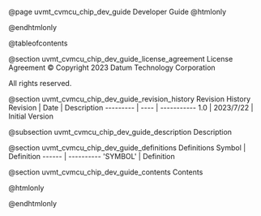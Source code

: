 @page uvmt_cvmcu_chip_dev_guide Developer Guide
@htmlonly
<div class="autonumbering">
@endhtmlonly


@tableofcontents


@section uvmt_cvmcu_chip_dev_guide_license_agreement License Agreement
© Copyright 2023 Datum Technology Corporation

All rights reserved.


@section uvmt_cvmcu_chip_dev_guide_revision_history Revision History
Revision  | Date | Description
--------- | ---- | -----------
1.0 | 2023/7/22 | Initial Version

@subsection uvmt_cvmcu_chip_dev_guide_description Description


@section uvmt_cvmcu_chip_dev_guide_definitions Definitions
Symbol | Definition
------ | ----------
 'SYMBOL' | Definition


@section uvmt_cvmcu_chip_dev_guide_contents Contents


@htmlonly
</div>
@endhtmlonly